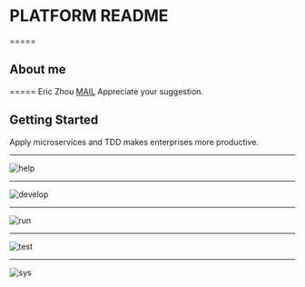 # PLATFORM README
=====

## About me
=====
Eric Zhou [MAIL](mailto:xiaoxiang.cn@gmail.com)
Appreciate your suggestion.

## Getting Started

Apply microservices and TDD makes enterprises more productive.

---
![help](https://github.com/zhouxiaoxiang/platform/tree/master/doc/1_help.gif)

---
![develop](https://github.com/zhouxiaoxiang/platform/tree/master/doc/2_develop.gif)

---
![run](https://github.com/zhouxiaoxiang/platform/tree/master/doc/3_run.gif)

---
![test](https://github.com/zhouxiaoxiang/platform/tree/master/doc/4_test.gif)

---
![sys](https://github.com/zhouxiaoxiang/platform/tree/master/doc/5_sys.gif)

